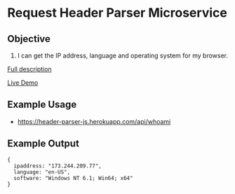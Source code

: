 # Request Header Parser Microservice

## Objective
1. I can get the IP address, language and operating system for my browser.

[Full description](https://www.freecodecamp.com/challenges/request-header-parser-microservice)

[Live Demo](https://header-parser-js.herokuapp.com/)

## Example Usage
* https://header-parser-js.herokuapp.com/api/whoami

## Example Output
```
{
  ipaddress: "173.244.209.77",
  language: "en-US",
  software: "Windows NT 6.1; Win64; x64"
}
```

